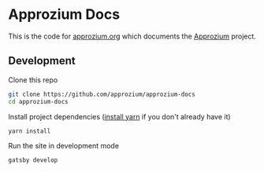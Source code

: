 # Approzium Docs
This is the code for [approzium.org](https://approzium.org) which documents the [Approzium](https://github.com/approzium/approzium) project.


## Development

Clone this repo
```sh
git clone https://github.com/approzium/approzium-docs
cd approzium-docs
```

Install project dependencies ([install yarn](https://classic.yarnpkg.com/en/docs/install) if you don't already have it)
```sh
yarn install
```

Run the site in development mode
```sh
gatsby develop
```